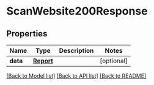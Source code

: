 # ScanWebsite200Response

## Properties
Name | Type | Description | Notes
------------ | ------------- | ------------- | -------------
**data** | [**Report**](Report.md) |  | [optional] 

[[Back to Model list]](../README.md#documentation-for-models) [[Back to API list]](../README.md#documentation-for-api-endpoints) [[Back to README]](../README.md)


